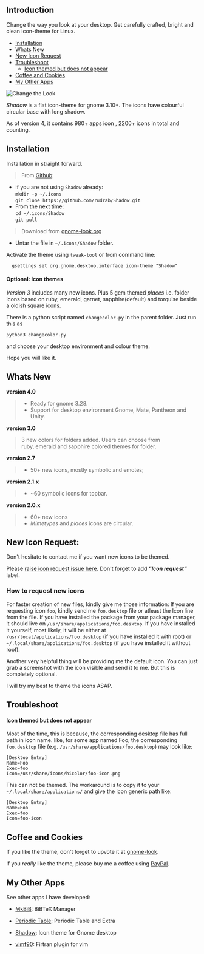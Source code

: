 
## Introduction
Change the way you look at your desktop. Get carefully crafted, bright and clean icon-theme for
Linux.


- [Installation](#installation)
- [Whats New](#whats-new)
- [New Icon Request](#new-icon-request)
- [Troubleshoot](#troubleshoot)
  - [Icon themed but does not appear](#icon-themed-but-does-not-appear)
- [Coffee and Cookies](#coffee-and-cookies)
- [My Other Apps](#my-other-apps)


![Change the Look](http://rudrab.github.io/Shadow/burn-in.gif)


*Shadow* is a flat icon-theme for gnome 3.10+. The icons have colourful circular base with long shadow.

As of version 4, it contains 980+ apps icon , 2200+ icons in total and counting.

## Installation

Installation in straight forward.
> From [Github](https://github.com/rudrab/Shadow):
* If you are not using `Shadow` already:   
    `mkdir -p ~/.icons`<br>
    `git clone https://github.com/rudrab/Shadow.git`
* From the next time:    
    `cd ~/.icons/Shadow`<br>
    `git pull`


> Download from [gnome-look.org](https://www.gnome-look.org/content/show.php/Shadow?content=170398)
*  Untar the file in `~/.icons/Shadow` folder.

Activate the theme using `tweak-tool` or from command line:
      
      gsettings set org.gnome.desktop.interface icon-theme "Shadow"


#### Optional: Icon themes

*Version 3* includes many new icons. Plus 5 gem themed *places* i.e. folder icons based on ruby,
emerald, garnet, sapphire(default) and torquise beside a oldish square icons. 

There is a python script named `changecolor.py` in the parent folder. Just run this as

    python3 changecolor.py

and choose your desktop environment and colour theme.

Hope you will like it.

## Whats New
**version 4.0**
  > * Ready for gnome 3.28.
  > * Support for desktop environment Gnome, Mate, Pantheon and Unity.
  
**version 3.0**
  > 3 new colors for folders added. Users can choose from<br/> 
  > ruby, emerald and sapphire colored themes for folder.

**version 2.7**
  > * 50+ new icons, mostly symbolic and emotes;

**version 2.1.x**
  > * ~60 symbolic icons for topbar.

**version 2.0.x**
  > * 60+ new icons
  > * _Mimetypes_ and _places_ icons are circular. 

## New Icon Request:
Don't hesitate to contact me if you want new icons to be themed.

Please [raise icon request issue here](https://github.com/rudrab/Shadow/issues). 
Don't forget to add  ***"Icon request"*** label. 

### How to request new icons

For faster creation of new files, kindly give me those information:
If you are requesting icon `foo`, kindly send me `foo.desktop` file or atleast the Icon line from
the file. If you have installed the package from your package manager, it should live on
`/usr/share/applications/foo.desktop`. If you have installed it yourself, most likely, it will be
either at `/usr/local/applications/foo.desktop` (if you have installed it with root) or 
`~/.local/share/applications/foo.desktop` (if you have installed it without root). 

Another very helpful thing will be providing me the default icon. You can just grab a screenshot
with the icon visible and send it to me. But this is completely optional.

I will try my best to theme the icons ASAP.

## Troubleshoot
#### Icon themed but does not appear
 Most of the time, this is because, the corresponding desktop file has full path in icon name.
 like, for some app named Foo, the corresponding `foo.desktop` file (e.g.
 `/usr/share/applications/foo.desktop`) may look like:
 ```
[Desktop Entry]
Name=Foo
Exec=foo
Icon=/usr/share/icons/hicolor/foo-icon.png
 ```

This can not be themed. The workaround is to copy it to your `~/.local/share/applications/`
and give the icon generic path like:
```
[Desktop Entry]
Name=Foo
Exec=foo
Icon=foo-icon
 ```

## Coffee and Cookies
If you like the theme, don't forget to upvote it at [gnome-look](https://www.gnome-look.org/content/show.php/Shadow?content=170398).

If you _really_ like the theme, please buy me a coffee using [PayPal](https://www.paypal.me/banerjeerudra). 

## My Other Apps

See other apps I have developed:

- [MkBiB](http://rudrab.github.io/MkBiB/): BiBTeX Manager

- [Periodic Table](http://rudrab.github.io/PeriodicTable/): Periodic Table and Extra

- [Shadow](http://rudrab.github.io/Shadow/): Icon theme for Gnome desktop

- [vimf90](http://rudrab.github.io/vimf90/): Firtran plugin for vim
